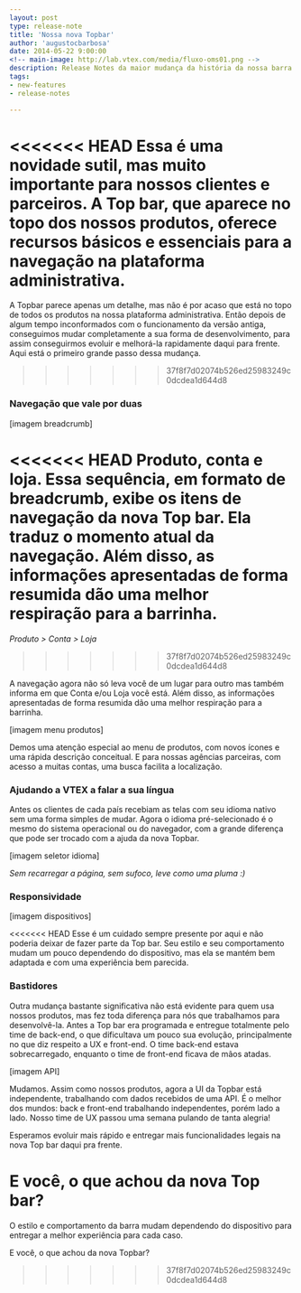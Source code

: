 ```yaml
---
layout: post
type: release-note
title: 'Nossa nova Topbar'
author: 'augustocbarbosa'
date: 2014-05-22 9:00:00
<!-- main-image: http://lab.vtex.com/media/fluxo-oms01.png -->
description: Release Notes da maior mudança da história da nossa barra de navegação principal
tags: 
- new-features
- release-notes

---
```


<<<<<<< HEAD
Essa é uma novidade sutil, mas muito importante para nossos clientes e parceiros. A Top bar, que aparece no topo dos nossos produtos,  oferece recursos básicos e essenciais para a navegação na plataforma administrativa.
=======
A Topbar parece apenas um detalhe, mas não é por acaso que está no topo de todos os produtos na nossa plataforma administrativa. Então depois de algum tempo inconformados com o funcionamento da versão antiga, conseguimos mudar completamente a sua forma de desenvolvimento, para assim conseguirmos evoluir e melhorá-la rapidamente daqui para frente. Aqui está o primeiro grande passo dessa mudança.
>>>>>>> 37f8f7d02074b526ed25983249c0dcdea1d644d8

### Navegação que vale por duas

[imagem breadcrumb]

<<<<<<< HEAD
Produto, conta e loja. Essa sequência, em formato de breadcrumb,  exibe os itens de navegação da nova Top bar. Ela  traduz o momento atual da navegação. Além disso, as informações apresentadas de forma resumida dão uma melhor respiração para a barrinha.
=======
*Produto > Conta > Loja*
>>>>>>> 37f8f7d02074b526ed25983249c0dcdea1d644d8

A navegação agora não só leva você de um lugar para outro mas também informa em que Conta e/ou Loja você está. Além disso, as informações apresentadas de forma resumida dão uma melhor respiração para a barrinha.

[imagem menu produtos]

Demos uma atenção especial ao menu de produtos, com novos ícones e uma rápida descrição conceitual. E para nossas agências parceiras, com acesso a muitas contas, uma busca facilita a localização.


### Ajudando a VTEX a falar a sua língua

Antes os clientes de cada país recebiam as telas com seu idioma nativo sem uma forma simples de mudar. Agora o idioma pré-selecionado é o mesmo do sistema operacional ou do navegador, com a grande diferença que pode ser trocado com a ajuda da nova Topbar. 

[imagem seletor idioma]

*Sem recarregar a página, sem sufoco, leve como uma pluma :)*


### Responsividade

[imagem dispositivos]

<<<<<<< HEAD
Esse é um cuidado sempre presente por aqui e não poderia deixar de fazer parte da Top bar. Seu estilo e seu comportamento mudam um pouco dependendo do dispositivo, mas ela se mantém bem adaptada e com uma experiência bem parecida.

### Bastidores

Outra mudança bastante significativa não está evidente para quem usa nossos produtos, mas fez toda diferença para nós que trabalhamos para desenvolvê-la. Antes a Top bar era programada e entregue totalmente pelo time de back-end, o que dificultava um pouco sua evolução, principalmente no que diz respeito a UX e front-end. O time back-end estava sobrecarregado, enquanto o time de front-end ficava de mãos atadas.

[imagem API]

Mudamos. Assim como nossos produtos, agora a UI da Topbar está independente, trabalhando com dados recebidos de uma API. É o melhor dos mundos: back e front-end trabalhando independentes, porém lado a lado. Nosso time de UX passou uma semana pulando de tanta alegria!

Esperamos evoluir mais rápido e entregar mais funcionalidades legais na nova Top bar daqui pra frente.

E você, o que achou da nova Top bar?
=======
O estilo e comportamento da barra mudam dependendo do dispositivo para entregar a melhor experiência para cada caso.

E você, o que achou da nova Topbar?
>>>>>>> 37f8f7d02074b526ed25983249c0dcdea1d644d8
